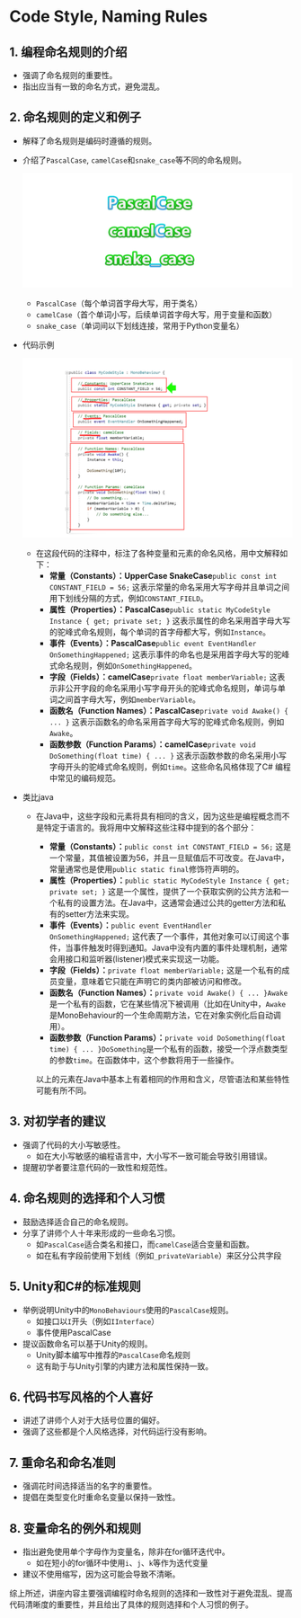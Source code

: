 # Code Style, Naming Rules

## 1. 编程命名规则的介绍

- 强调了命名规则的重要性。
- 指出应当有一致的命名方式，避免混乱。

## 2. 命名规则的定义和例子

- 解释了命名规则是编码时遵循的规则。
- 介绍了`PascalCase`, `camelCase`和`snake_case`等不同的命名规则。
  
    ![Untitled](assets/202311050304942.png)
    
    - `PascalCase`（每个单词首字母大写，用于类名）
    - `camelCase`（首个单词小写，后续单词首字母大写，用于变量和函数）
    - `snake_case`（单词间以下划线连接，常用于Python变量名）
- 代码示例
  
    ![Untitled](assets/202311050304943.png)
    
    - 在这段代码的注释中，标注了各种变量和元素的命名风格，用中文解释如下：
        - **常量（Constants）：UpperCase SnakeCase**`public const int CONSTANT_FIELD = 56;`
        这表示常量的命名采用大写字母并且单词之间用下划线分隔的方式，例如`CONSTANT_FIELD`。
        - **属性（Properties）：PascalCase**`public static MyCodeStyle Instance { get; private set; }`
        这表示属性的命名采用首字母大写的驼峰式命名规则，每个单词的首字母都大写，例如`Instance`。
        - **事件（Events）：PascalCase**`public event EventHandler OnSomethingHappened;`
        这表示事件的命名也是采用首字母大写的驼峰式命名规则，例如`OnSomethingHappened`。
        - **字段（Fields）：camelCase**`private float memberVariable;`
        这表示非公开字段的命名采用小写字母开头的驼峰式命名规则，单词与单词之间首字母大写，例如`memberVariable`。
        - **函数名（Function Names）：PascalCase**`private void Awake() { ... }`
        这表示函数名的命名采用首字母大写的驼峰式命名规则，例如`Awake`。
        - **函数参数（Function Params）：camelCase**`private void DoSomething(float time) { ... }`
        这表示函数参数的命名采用小写字母开头的驼峰式命名规则，例如`time`。这些命名风格体现了C# 编程中常见的编码规范。
- 类比java
    - 在Java中，这些字段和元素将具有相同的含义，因为这些是编程概念而不是特定于语言的。我将用中文解释这些注释中提到的各个部分：
        - **常量（Constants）：**`public const int CONSTANT_FIELD = 56;`
        这是一个常量，其值被设置为56，并且一旦赋值后不可改变。在Java中，常量通常也是使用`public static final`修饰符声明的。
        - **属性（Properties）：**`public static MyCodeStyle Instance { get; private set; }`
        这是一个属性，提供了一个获取实例的公共方法和一个私有的设置方法。在Java中，这通常会通过公共的getter方法和私有的setter方法来实现。
        - **事件（Events）：**`public event EventHandler OnSomethingHappened;`
        这代表了一个事件，其他对象可以订阅这个事件，当事件触发时得到通知。Java中没有内置的事件处理机制，通常会用接口和监听器(listener)模式来实现这一功能。
        - **字段（Fields）：**`private float memberVariable;`
        这是一个私有的成员变量，意味着它只能在声明它的类内部被访问和修改。
        - **函数名（Function Names）：**`private void Awake() { ... }Awake`是一个私有的函数，它在某些情况下被调用（比如在Unity中，`Awake`是MonoBehaviour的一个生命周期方法，它在对象实例化后自动调用）。
        - **函数参数（Function Params）：**`private void DoSomething(float time) { ... }DoSomething`是一个私有的函数，接受一个浮点数类型的参数`time`。在函数体中，这个参数将用于一些操作。
        
        以上的元素在Java中基本上有着相同的作用和含义，尽管语法和某些特性可能有所不同。
        

## 3. 对初学者的建议

- 强调了代码的大小写敏感性。
    - 如在大小写敏感的编程语言中，大小写不一致可能会导致引用错误。
- 提醒初学者要注意代码的一致性和规范性。

## 4. 命名规则的选择和个人习惯

- 鼓励选择适合自己的命名规则。
- 分享了讲师个人十年来形成的一些命名习惯。
    - 如`PascalCase`适合类名和接口，而`camelCase`适合变量和函数。
    - 如在私有字段前使用下划线（例如`_privateVariable`）来区分公共字段

## 5. Unity和C#的标准规则

- 举例说明Unity中的`MonoBehaviours`使用的`PascalCase`规则。
    - 如接口以`I`开头（例如`IInterface`）
    - 事件使用PascalCase
- 提议函数命名可以基于Unity的规则。
    - Unity脚本编写中推荐的`PascalCase`命名规则
    - 这有助于与Unity引擎的内建方法和属性保持一致。

## 6. 代码书写风格的个人喜好

- 讲述了讲师个人对于大括号位置的偏好。
- 强调了这些都是个人风格选择，对代码运行没有影响。

## 7. 重命名和命名准则

- 强调花时间选择适当的名字的重要性。
- 提倡在类型变化时重命名变量以保持一致性。

## 8. 变量命名的例外和规则

- 指出避免使用单个字母作为变量名，除非在for循环迭代中。
    - 如在短小的for循环中使用`i`、`j`、`k`等作为迭代变量
- 建议不使用缩写，因为这可能会导致不清晰。

综上所述，讲座内容主要强调编程时命名规则的选择和一致性对于避免混乱、提高代码清晰度的重要性，并且给出了具体的规则选择和个人习惯的例子。